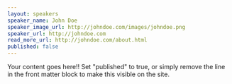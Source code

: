```yaml
---
layout: speakers
speaker_name: John Doe
speaker_image_url: http://johndoe.com/images/johndoe.png
speaker_url: http://johndoe.com
read_more_url: http://johndoe.com/about.html
published: false
---
```


Your content goes here!! Set "published" to true, or simply remove the line in the front matter block to make this visible on the site.